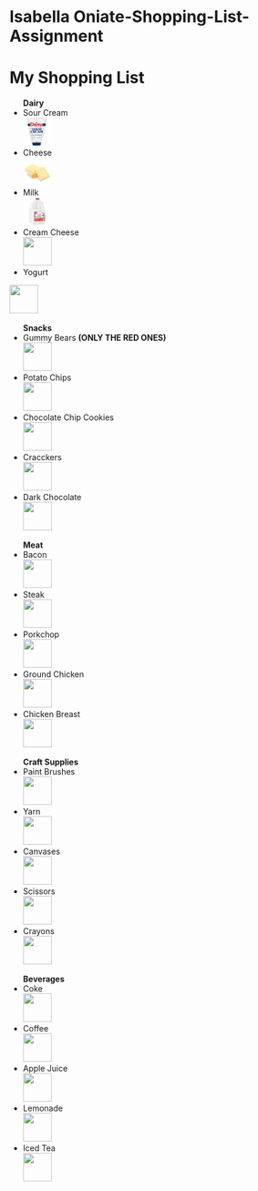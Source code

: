 # Isabella Oniate-Shopping-List-Assignment
<!DOCTYPE html>
<html>
<body>
<h1>My Shopping List</h1>
<ul> <strong>Dairy</strong> 
<li>Sour Cream</li>  <img src="sourcream.jpg" alt="Sour Cream" width="50" height="50">
<li>Cheese</li>
  <img src="cheese.png" alt="" width="50" height="50">
<li>Milk</li>
  <img src="milk.png" alt="" width="50" height="50">
<li>Cream Cheese</li>
  <img src="" alt="" width="50" height="50">
<li>Yogurt</li> </ul>
  <img src="" alt="" width="50" height="50">
<br>
<ul> <strong>Snacks</strong>
<li>Gummy Bears <strong>(ONLY THE RED ONES)</strong></li>
   <img src="" alt="" width="50" height="50">
<li>Potato Chips</li>
   <img src="" alt="" width="50" height="50">
<li>Chocolate Chip Cookies</li>
   <img src="" alt="" width="50" height="50">
<li>Cracckers</li>
   <img src="" alt="" width="50" height="50">
<li>Dark Chocolate</li>
   <img src="" alt="" width="50" height="50">
</ul>
<ul> <strong>Meat</strong>
<li>Bacon</li>
   <img src="" alt="" width="50" height="50">
<li>Steak</li>
   <img src="" alt="" width="50" height="50">
<li>Porkchop</li>
   <img src="" alt="" width="50" height="50">
<li>Ground Chicken</li>
   <img src="" alt="" width="50" height="50">
<li>Chicken Breast</li>
   <img src="" alt="" width="50" height="50">
</ul>
<ul> <strong>Craft Supplies</strong>
<li>Paint Brushes</li>
   <img src="" alt="" width="50" height="50">
<li>Yarn</li>
   <img src="" alt="" width="50" height="50">
<li>Canvases</li>
   <img src="" alt="" width="50" height="50">
<li>Scissors</li>
   <img src="" alt="" width="50" height="50">
<li>Crayons</li>
   <img src="" alt="" width="50" height="50">
</ul>
<ul> <strong>Beverages</strong>
<li>Coke</li>
   <img src="" alt="" width="50" height="50">
<li>Coffee</li>
   <img src="" alt="" width="50" height="50">
<li> Apple Juice</li>
   <img src="" alt="" width="50" height="50">
<li>Lemonade</li>
   <img src="" alt="" width="50" height="50">
<li>Iced Tea</li>
   <img src="" alt="" width="50" height="50">
</ul>
